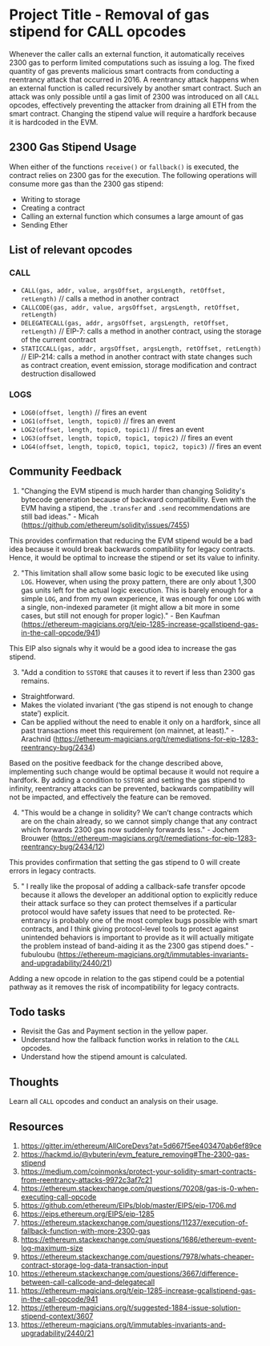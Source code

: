 # Project Title - Removal of gas stipend for CALL opcodes

Whenever the caller calls an external function, it automatically receives 2300 gas to perform limited computations such as issuing a log. The fixed quantity of gas prevents malicious smart contracts from conducting a reentrancy attack that occurred in 2016. A reentrancy attack happens when an external function is called recursively by another smart contract. Such an attack was only possible until a gas limit of 2300 was introduced on all `CALL` opcodes, effectively preventing the attacker from draining all ETH from the smart contract. Changing the stipend value will require a hardfork because it is hardcoded in the EVM.

## 2300 Gas Stipend Usage
When either of the functions `receive()` or `fallback()` is executed, the contract relies on 2300 gas for the execution. The following operations will consume more gas than the 2300 gas stipend:
- Writing to storage
- Creating a contract
- Calling an external function which consumes a large amount of gas
- Sending Ether

## List of relevant opcodes
### CALL
- `CALL(gas, addr, value, argsOffset, argsLength, retOffset, retLength)` // calls a method in another contract
- `CALLCODE(gas, addr, value, argsOffset, argsLength, retOffset, retLength)` 
- `DELEGATECALL(gas, addr, argsOffset, argsLength, retOffset, retLength)` // EIP-7: calls a method in another contract, using the storage of the current contract
- `STATICCALL(gas, addr, argsOffset, argsLength, retOffset, retLength)` // EIP-214: calls a method in another contract with state changes such as contract creation, event emission, storage modification and contract destruction disallowed

### LOGS
- `LOG0(offset, length)` // fires an event
- `LOG1(offset, length, topic0)` // fires an event
- `LOG2(offset, length, topic0, topic1)` // fires an event
- `LOG3(offset, length, topic0, topic1, topic2)` // fires an event
- `LOG4(offset, length, topic0, topic1, topic2, topic3)` // fires an event


## Community Feedback
1) "Changing the EVM stipend is much harder than changing Solidity's bytecode generation because of backward compatibility. Even with the EVM having a 
stipend, the `.transfer` and `.send` recommendations are still bad ideas." - Micah (https://github.com/ethereum/solidity/issues/7455)

This provides confirmation that reducing the EVM stipend would be a bad idea because it would break backwards compatibility for legacy contracts. Hence, it would be optimal to increase the stipend or set its value to infinity.

2) "This limitation shall allow some basic logic to be executed like using `LOG`. However, when using the proxy pattern, there are only about 1,300 gas units left for the actual logic execution. This is barely enough for a simple `LOG`, and from my own experience, it was enough for one `LOG` with a single, non-indexed parameter (it might allow a bit more in some cases, but still not enough for proper logic)." - Ben Kaufman (https://ethereum-magicians.org/t/eip-1285-increase-gcallstipend-gas-in-the-call-opcode/941)

This EIP also signals why it would be a good idea to increase the gas stipend. 

3) "Add a condition to `SSTORE` that causes it to revert if less than 2300 gas remains.
- Straightforward.
- Makes the violated invariant (‘the gas stipend is not enough to change state’) explicit.
- Can be applied without the need to enable it only on a hardfork, since all past transactions meet this requirement (on mainnet, at least)." - Arachnid (https://ethereum-magicians.org/t/remediations-for-eip-1283-reentrancy-bug/2434)

Based on the positive feedback for the change described above, implementing such change would be optimal because it would not require a hardfork. By adding a condition to `SSTORE` and setting the gas stipend to infinity, reentrancy attacks can be prevented, backwards compatibility will not be impacted, and effectively the feature can be removed. 

4) "This would be a change in solidity? We can’t change contracts which are on the chain already, so we cannot simply change that any contract which forwards 2300 gas now suddenly forwards less." - Jochem Brouwer (https://ethereum-magicians.org/t/remediations-for-eip-1283-reentrancy-bug/2434/12)

This provides confirmation that setting the gas stipend to 0 will create errors in legacy contracts.

5) " I really like the proposal of adding a callback-safe transfer opcode because it allows the developer an additional option to explicitly reduce their attack surface so they can protect themselves if a particular protocol would have safety issues that need to be protected. Re-entrancy is probably one of the most complex bugs possible with smart contracts, and I think giving protocol-level tools to protect against unintended behaviors is important to provide as it will actually mitigate the problem instead of band-aiding it as the 2300 gas stipend does." - fubuloubu (https://ethereum-magicians.org/t/immutables-invariants-and-upgradability/2440/21)

Adding a new opcode in relation to the gas stipend could be a potential pathway as it removes the risk of incompatibility for legacy contracts.

## Todo tasks
- Revisit the Gas and Payment section in the yellow paper.
- Understand how the fallback function works in relation to the `CALL` opcodes.
- Understand how the stipend amount is calculated.

## Thoughts
Learn all `CALL` opcodes and conduct an analysis on their usage. 

## Resources
1) https://gitter.im/ethereum/AllCoreDevs?at=5d667f5ee403470ab6ef89ce
2) https://hackmd.io/@vbuterin/evm_feature_removing#The-2300-gas-stipend
3) https://medium.com/coinmonks/protect-your-solidity-smart-contracts-from-reentrancy-attacks-9972c3af7c21
4) https://ethereum.stackexchange.com/questions/70208/gas-is-0-when-executing-call-opcode
5) https://github.com/ethereum/EIPs/blob/master/EIPS/eip-1706.md
6) https://eips.ethereum.org/EIPS/eip-1285
7) https://ethereum.stackexchange.com/questions/11237/execution-of-fallback-function-with-more-2300-gas
8) https://ethereum.stackexchange.com/questions/1686/ethereum-event-log-maximum-size
9) https://ethereum.stackexchange.com/questions/7978/whats-cheaper-contract-storage-log-data-transaction-input
10) https://ethereum.stackexchange.com/questions/3667/difference-between-call-callcode-and-delegatecall
11) https://ethereum-magicians.org/t/eip-1285-increase-gcallstipend-gas-in-the-call-opcode/941
12) https://ethereum-magicians.org/t/suggested-1884-issue-solution-stipend-context/3607
13) https://ethereum-magicians.org/t/immutables-invariants-and-upgradability/2440/21
